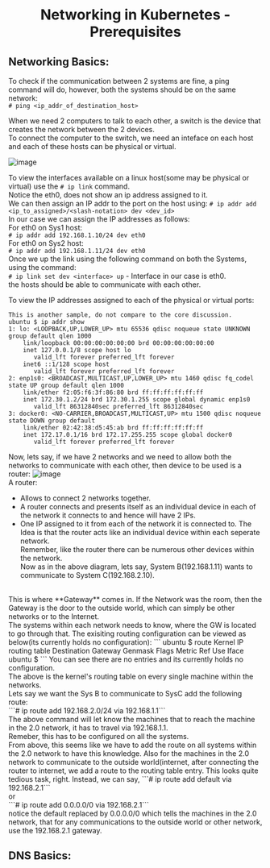 # <p style="text-align: center;">Networking in Kubernetes - Prerequisites</p>

## Networking Basics:

To check if the communication between 2 systems are fine, a ping command will do, however, both the systems should be on the same network:<br>
```# ping <ip_addr_of_destination_host>```

When we need 2 computers to talk to each other, a switch is the device that creates the network between the 2 devices.<br>
To connect the computer to the switch, we need an inteface on each host and each of these hosts can be physical or virtual.<br>

![image](https://github.com/pyvivid/K8S-References/assets/94853400/7d7d5bd6-0a40-48e4-aefd-b71bb36fb529)

To view the interfaces available on a linux host(some may be physical or virtual) use the ```# ip link``` command.<br>
Notice the eth0, does not show an ip address assigned to it.<br>
We can then assign an IP addr to the port on the host using:
```# ip addr add <ip_to_assigned>/<slash-notation> dev <dev_id>```<br>
In our case we can assign the IP addresses as follows:<br>
For eth0 on Sys1 host:<br>
```# ip addr add 192.168.1.10/24 dev eth0```<br>
For eth0 on Sys2 host:<br>
```# ip addr add 192.168.1.11/24 dev eth0```<br>
Once we up the link using the following command on both the Systems, using the command:<br>
```# ip link set dev <interface> up``` - Interface in our case is eth0.<br>
the hosts should be able to communicate with each other.<br>

To view the IP addresses assigned to each of the physical or virtual ports:<br>
```
This is another sample, do not compare to the core discussion.
ubuntu $ ip addr show
1: lo: <LOOPBACK,UP,LOWER_UP> mtu 65536 qdisc noqueue state UNKNOWN group default qlen 1000
    link/loopback 00:00:00:00:00:00 brd 00:00:00:00:00:00
    inet 127.0.0.1/8 scope host lo
       valid_lft forever preferred_lft forever
    inet6 ::1/128 scope host 
       valid_lft forever preferred_lft forever
2: enp1s0: <BROADCAST,MULTICAST,UP,LOWER_UP> mtu 1460 qdisc fq_codel state UP group default qlen 1000
    link/ether f2:05:f6:3f:86:80 brd ff:ff:ff:ff:ff:ff
    inet 172.30.1.2/24 brd 172.30.1.255 scope global dynamic enp1s0
       valid_lft 86312840sec preferred_lft 86312840sec
3: docker0: <NO-CARRIER,BROADCAST,MULTICAST,UP> mtu 1500 qdisc noqueue state DOWN group default 
    link/ether 02:42:38:d5:45:ab brd ff:ff:ff:ff:ff:ff
    inet 172.17.0.1/16 brd 172.17.255.255 scope global docker0
       valid_lft forever preferred_lft forever
```

Now, lets say, if we have 2 networks and we need to allow both the networks to communicate with each other, then device to be used is a router:
![image](https://github.com/pyvivid/K8S-References/assets/94853400/5495e987-f2b7-41f9-9ca3-ab22ea7b890d)<br>
A router:
+ Allows to connect 2 networks together.
+ A router connects and presents itself as an individual device in each of the network it connects to and hence will have 2 IPs.
+ One IP assigned to it from each of the network it is connected to. The Idea is that the router acts like an individual device within each seperate network.<br>
Remember, like the router there can be numerous other devices within the network.<br>
Now as in the above diagram, lets say, System B(192.168.1.11) wants to communicate to System C(192.168.2.10).<br>
<br>
This is where **Gateway** comes in. If the Network was the room, then the Gateway is the door to the outside world, which can simply be other networks or to the Internet.<br>
The systems within each network needs to know, where the GW is located to go through that.
The exisiting routing configuration can be viewed as below(its currently holds no configuration):
```
ubuntu $ route
Kernel IP routing table
Destination      Gateway         Genmask         Flags Metric Ref    Use Iface
ubuntu $
```
You can see there are no entries and its currently holds no configuration.<br>
The above is the kernel's routing table on every single machine within the networks.<br>
Lets say we want the Sys B to communicate to SysC add the following route:<br>
```# ip route add 192.168.2.0/24 via 192.168.1.1```<br>
The above command will let know the machines that to reach the machine in the 2.0 network, it has to travel via 192.168.1.1. <br>
Remeber, this has to be configured on all the systems. <br>
From above, this seems like we have to add the route on all systems within the 2.0 network to have this knowledge. Also for the machines in the 2.0 network to
communicate to the outside world(internet, after connecting the router to internet, we add a route to the routing table entry. This looks quite tedious task, right.
Instead, we can say, 
```# ip route add default via 192.168.2.1``` <br> or <br>
```# ip route add 0.0.0.0/0 via 192.168.2.1```<br>
notice the default replaced by 0.0.0.0/0
which tells the machines in the 2.0 network, that for any communications to the outside world or other network, use the 192.168.2.1 gateway.

## DNS Basics:







